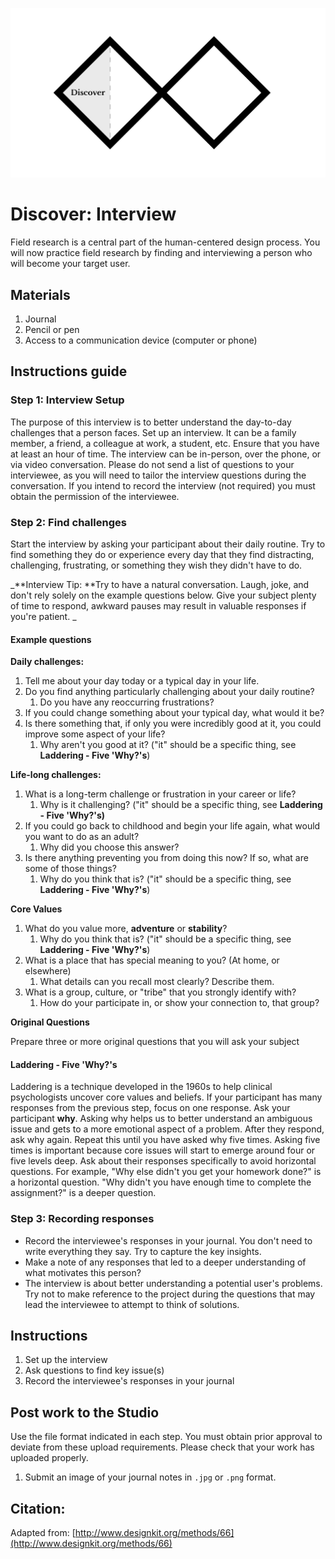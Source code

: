 ![Double Diamond Discover Phase graphic](/assets/dd-process-discover-1200px@2x.png)

# Discover: Interview

Field research is a central part of the human-centered design process. You will now practice field research by finding and interviewing a person who will become your target user.

## Materials

1. Journal
2. Pencil or pen
3. Access to a communication device \(computer or phone\)

## Instructions guide

### Step 1: Interview Setup

The purpose of this interview is to better understand the day-to-day challenges that a person faces. Set up an interview. It can be a family member, a friend, a colleague at work, a student, etc. Ensure that you have at least an hour of time. The interview can be in-person, over the phone, or via video conversation. Please do not send a list of questions to your interviewee, as you will need to tailor the interview questions during the conversation. If you intend to record the interview \(not required\) you must obtain the permission of the interviewee.

### Step 2: Find challenges

Start the interview by asking your participant about their daily routine. Try to find something they do or experience every day that they find distracting, challenging, frustrating, or something they wish they didn't have to do.

_**Interview Tip: **Try to have a natural conversation. Laugh, joke, and don't rely solely on the example questions below. Give your subject plenty of time to respond, awkward pauses may result in valuable responses if you're patient. _

#### Example questions

**Daily challenges:**

1. Tell me about your day today or a typical day in your life.
2. Do you find anything particularly challenging about your daily routine?
   1. Do you have any reoccurring frustrations?  
3. If you could change something about your typical day, what would it be?
4. Is there something that, if only you were incredibly good at it, you could improve some aspect of your life?
   1. Why aren't you good at it? \("it" should be a specific thing, see **Laddering - Five 'Why?'s**\)

**Life-long challenges:**

1. What is a long-term challenge or frustration in your career or life?
   1. Why is it challenging? \("it" should be a specific thing, see **Laddering - Five 'Why?'s\)**
2. If you could go back to childhood and begin your life again, what would you want to do as an adult?
   1. Why did you choose this answer?
3. Is there anything preventing you from doing this now? If so, what are some of those things?
   1. Why do you think that is? \("it" should be a specific thing, see **Laddering - Five 'Why?'s**\)

**Core Values**

1. What do you value more, **adventure** or **stability**?
   1. Why do you think that is? \("it" should be a specific thing, see **Laddering - Five 'Why?'s**\)
2. What is a place that has special meaning to you? \(At home, or elsewhere\)
   1. What details can you recall most clearly? Describe them.
3. What is a group, culture, or "tribe" that you strongly identify with?
   1. How do your participate in, or show your connection to, that group?

**Original Questions**

Prepare three or more original questions that you will ask your subject

#### Laddering - Five 'Why?'s

Laddering is a technique developed in the 1960s to help clinical psychologists uncover core values and beliefs. If your participant has many responses from the previous step, focus on one response. Ask your participant **why**. Asking why helps us to better understand an ambiguous issue and gets to a more emotional aspect of a problem. After they respond, ask why again. Repeat this until you have asked why five times. Asking five times is important because core issues will start to emerge around four or five levels deep. Ask about their responses specifically to avoid horizontal questions. For example, "Why else didn't you get your homework done?" is a horizontal question. "Why didn't you have enough time to complete the assignment?" is a deeper question.

### Step 3: Recording responses

* Record the interviewee's responses in your journal. You don't need to write everything they say. Try to capture the key insights. 
* Make a note of any responses that led to a deeper understanding of what motivates this person?
* The interview is about better understanding a potential user's problems. Try not to make reference to the project during the questions that may lead the interviewee to attempt to think of solutions. 

## Instructions

1. Set up the interview
2. Ask questions to find key issue\(s\)
3. Record the interviewee's responses in your journal

## Post work to the Studio

Use the file format indicated in each step. You must obtain prior approval to deviate from these upload requirements. Please check that your work has uploaded properly.

1. Submit an image of your journal notes in `.jpg` or `.png` format.

## Citation:

Adapted from: [http://www.designkit.org/methods/66](http://www.designkit.org/methods/66)

